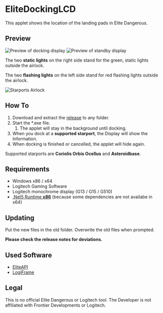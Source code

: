 # EliteDockingLCD
This applet shows the location of the landing pads in Elite Dangerous.

## Preview
![Preview of docking display](https://i.imgur.com/fbr2UR6.gif)
![Preview of standby display](https://i.imgur.com/GvlTXxI.png)



The two __static lights__ on the right side stand for the green, static lights outside the airlock.

The two **flashing lights** on the left side stand for red flashing lights outside the airlock.

![Starports Airlock](https://i.imgur.com/GywhD2N.gif)

## How To
1. Download and extract the [release](https://github.com/nolantern/EliteDockingLCD/releases/latest) to any folder.
1. Start the *.exe file.
   1. The applet will stay in the background until docking.
1. When you dock at a __supported starport__, the Display will show the Information.
1. When docking is finished or cancelled, the applet will hide again.

Supported starports are **Coriolis Orbis Ocellus** and **Asteroidbase**.

## Requirements
- Windows x86 / x64
- Logitech Gaming Software
- Logitech monochrome display (G13 / G15 / G510)
- [.Net5 Runtime **x86**](https://dotnet.microsoft.com/en-us/download/dotnet/thank-you/runtime-5.0.15-windows-x86-installer) (because some dependencies are not availabe in x64)

## Updating
Put the new files in the old folder. Overwrite the old files when prompted.

**Please check the release notes for deviations.**

## Used Software
- [EliteAPI](https://github.com/EliteAPI/EliteAPI) 
- [LogiFrame](https://github.com/ikkentim/LogiFrame)

## Legal
This is no official Elite Dangerous or Logitech tool.
The Developer is not affiliated with Frontier Developments or Logitech.
